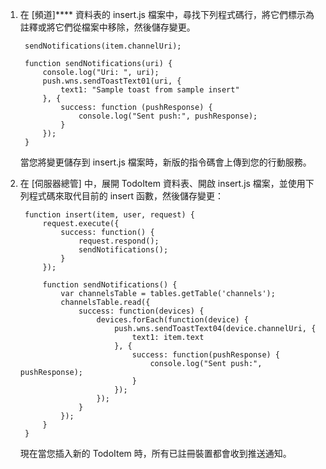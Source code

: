 ﻿1. 在 [頻道]**** 資料表的 insert.js 檔案中，尋找下列程式碼行，將它們標示為註釋或將它們從檔案中移除，然後儲存變更。

		sendNotifications(item.channelUri);

		function sendNotifications(uri) {
		    console.log("Uri: ", uri);
		    push.wns.sendToastText01(uri, {
		        text1: "Sample toast from sample insert"
		    }, {
		        success: function (pushResponse) {
		            console.log("Sent push:", pushResponse);
		        }
		    });
		}
		
	當您將變更儲存到 insert.js 檔案時，新版的指令碼會上傳到您的行動服務。

2. 在 [伺服器總管] 中，展開 TodoItem 資料表、開啟 insert.js 檔案，並使用下列程式碼來取代目前的 insert 函數，然後儲存變更： 

		function insert(item, user, request) {
			request.execute({
				success: function() {
					request.respond();
					sendNotifications();
				}
			});
		
			function sendNotifications() {
				var channelsTable = tables.getTable('channels');
				channelsTable.read({
					success: function(devices) {
						devices.forEach(function(device) {
							push.wns.sendToastText04(device.channelUri, {
								text1: item.text
							}, {
								success: function(pushResponse) {
									console.log("Sent push:", pushResponse);
								}
							});
						});
					}
				});
			}
		}
		
	現在當您插入新的 TodoItem 時，所有已註冊裝置都會收到推送通知。

<!--HONumber=47-->
